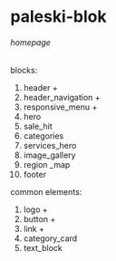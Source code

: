 # paleski-blok

###### homepage ######
blocks:
1. header +
2. header_navigation +
3. responsive_menu +
4. hero
5. sale_hit
6. categories
7. services_hero
8. image_gallery
9. region _map
10. footer

common elements:
1. logo +
2. button +
3. link +
4. category_card
5. text_block